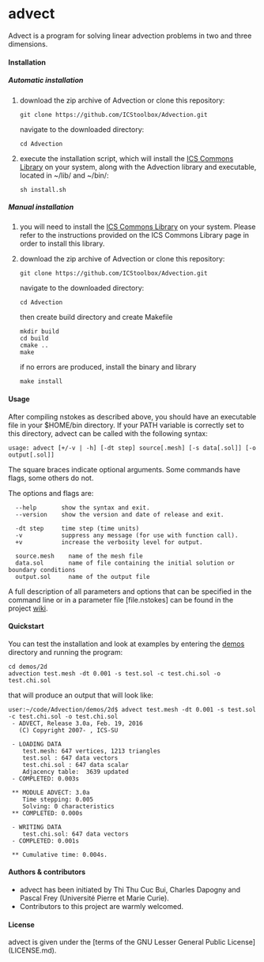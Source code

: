 # advect
Advect is a program for solving linear advection problems in two and three dimensions.

#### Installation

##### Automatic installation

1. download the zip archive of Advection or clone this repository:

   ` git clone https://github.com/ICStoolbox/Advection.git `

   navigate to the downloaded directory: 

   ` cd Advection `

2. execute the installation script, which will install the [ICS Commons Library](https://github.com/ICStoolbox/Commons) on your system, along with the Advection library and executable, located in ~/lib/ and ~/bin/:

   ` sh install.sh `

##### Manual installation

1. you will need to install the [ICS Commons Library](https://github.com/ICStoolbox/Commons) on your system. 
Please refer to the instructions provided on the ICS Commons Library page in order to install this library.

2. download the zip archive of Advection or clone this repository:

   ` git clone https://github.com/ICStoolbox/Advection.git `

   navigate to the downloaded directory: 

   ` cd Advection `

   then create build directory and create Makefile
   ```
   mkdir build
   cd build
   cmake ..
   make
   ```

   if no errors are produced, install the binary and library

   ` make install ` 

#### Usage
After compiling nstokes as described above, you should have an executable file in your $HOME/bin directory. If your PATH variable is correctly set to this directory, advect can be called with the following syntax:

    usage: advect [+/-v | -h] [-dt step] source[.mesh] [-s data[.sol]] [-o output[.sol]]
    
The square braces indicate optional arguments. Some commands have flags, some others do not.

The options and flags are:
```
  --help       show the syntax and exit.
  --version    show the version and date of release and exit.

  -dt step     time step (time units)
  -v           suppress any message (for use with function call).
  +v           increase the verbosity level for output.

  source.mesh    name of the mesh file
  data.sol       name of file containing the initial solution or boundary conditions
  output.sol     name of the output file
```

A full description of all parameters and options that can be specified in the command line or in a parameter file [file.nstokes] can be found in the project [wiki](https://github.com/ICStoolbox/NavierStokes/wiki).

#### Quickstart
You can test the installation and look at examples by entering the [demos](demos) directory and running the program:

    cd demos/2d
    advection test.mesh -dt 0.001 -s test.sol -c test.chi.sol -o test.chi.sol

that will produce an output that will look like:
```
user:~/code/Advection/demos/2d$ advect test.mesh -dt 0.001 -s test.sol -c test.chi.sol -o test.chi.sol
 - ADVECT, Release 3.0a, Feb. 19, 2016
   (C) Copyright 2007- , ICS-SU

 - LOADING DATA
    test.mesh: 647 vertices, 1213 triangles
    test.sol : 647 data vectors
    test.chi.sol : 647 data scalar
    Adjacency table:  3639 updated
 - COMPLETED: 0.003s

 ** MODULE ADVECT: 3.0a
    Time stepping: 0.005
    Solving: 0 characteristics
 ** COMPLETED: 0.000s

 - WRITING DATA
    test.chi.sol: 647 data vectors
 - COMPLETED: 0.001s

 ** Cumulative time: 0.004s.
```

#### Authors & contributors
* advect has been initiated by Thi Thu Cuc Bui, Charles Dapogny and Pascal Frey (Université Pierre et Marie Curie).
* Contributors to this project are warmly welcomed. 

#### License
advect is given under the [terms of the GNU Lesser General Public License] (LICENSE.md).
